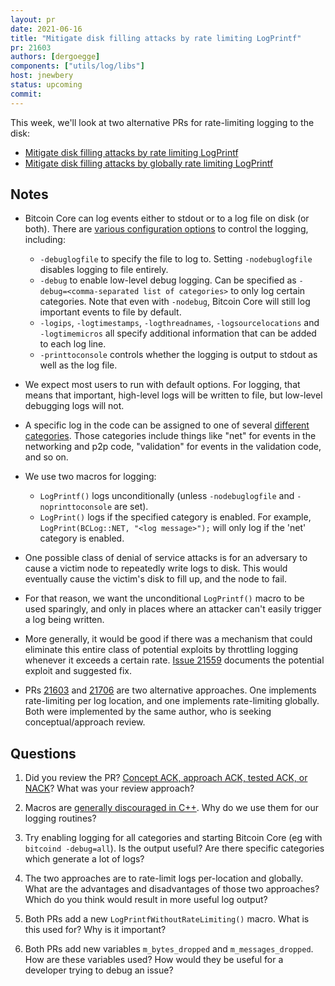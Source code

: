 ```yaml
---
layout: pr
date: 2021-06-16
title: "Mitigate disk filling attacks by rate limiting LogPrintf"
pr: 21603
authors: [dergoegge]
components: ["utils/log/libs"]
host: jnewbery
status: upcoming
commit:
---
```


This week, we'll look at two alternative PRs for rate-limiting logging to the disk:

- [Mitigate disk filling attacks by rate limiting LogPrintf](https://github.com/bitcoin/bitcoin/pull/21603)
- [Mitigate disk filling attacks by globally rate limiting LogPrintf](https://github.com/bitcoin/bitcoin/pull/21706)

## Notes

- Bitcoin Core can log events either to stdout or to a log file on disk (or
  both). There are [various configuration
  options](https://github.com/bitcoin/bitcoin/blob/f66eceae/src/init/common.cpp#L63-L78)
  to control the logging, including:

  - `-debuglogfile` to specify the file to log to. Setting `-nodebuglogfile`
    disables logging to file entirely.
  - `-debug` to enable low-level debug logging. Can be specified as
    `-debug=<comma-separated list of categories>` to only log certain
    categories. Note that even with `-nodebug`, Bitcoin Core will still log
    important events to file by default.
  - `-logips`, `-logtimestamps`, `-logthreadnames`, `-logsourcelocations` and
    `-logtimemicros` all specify additional information that can be added to
    each log line.
  - `-printtoconsole` controls whether the logging is output to stdout as well
    as the log file.

- We expect most users to run with default options. For logging, that means
  that important, high-level logs will be written to file, but low-level
  debugging logs will not.

- A specific log in the code can be assigned to one of several [different
  categories](https://github.com/bitcoin/bitcoin/blob/f66eceae/src/logging.cpp#L133-L163).
  Those categories include things like "net" for events in the networking and p2p code,
  "validation" for events in the validation code, and so on.

- We use two macros for logging:

  - `LogPrintf()` logs unconditionally (unless `-nodebuglogfile` and
    `-noprinttoconsole` are set).
  - `LogPrint()` logs if the specified category is enabled. For example,
    `LogPrint(BCLog::NET, "<log message>");` will only log if the 'net'
    category is enabled.

- One possible class of denial of service attacks is for an adversary to
  cause a victim node to repeatedly write logs to disk. This would eventually
  cause the victim's disk to fill up, and the node to fail.

- For that reason, we want the unconditional `LogPrintf()` macro to be used
  sparingly, and only in places where an attacker can't easily trigger a log
  being written.

- More generally, it would be good if there was a mechanism that could
  eliminate this entire class of potential exploits by throttling logging
  whenever it exceeds a certain rate. [Issue
  21559](https://github.com/bitcoin/bitcoin/issues/21559) documents the potential
  exploit and suggested fix.

- PRs [21603](https://github.com/bitcoin/bitcoin/pull/21603) and
  [21706](https://github.com/bitcoin/bitcoin/pull/21706) are two alternative
  approaches. One implements rate-limiting per log location, and one implements
  rate-limiting globally. Both were implemented by the same author, who is
  seeking conceptual/approach review.

## Questions

1. Did you review the PR? [Concept ACK, approach ACK, tested ACK, or
   NACK](https://github.com/bitcoin/bitcoin/blob/master/CONTRIBUTING.md#peer-review)?
   What was your review approach?

2. Macros are [generally discouraged in
   C++](https://www.stroustrup.com/bs_faq2.html#macro). Why do we use them for
   our logging routines?

3. Try enabling logging for all categories and starting Bitcoin Core (eg with
   `bitcoind -debug=all`). Is the output useful? Are there specific categories
   which generate a lot of logs?

4. The two approaches are to rate-limit logs per-location and globally. What
   are the advantages and disadvantages of those two approaches? Which do
   you think would result in more useful log output?

5. Both PRs add a new `LogPrintfWithoutRateLimiting()` macro. What is this
   used for? Why is it important?

6. Both PRs add new variables `m_bytes_dropped` and `m_messages_dropped`. How
   are these variables used? How would they be useful for a developer trying
   to debug an issue?

<!-- TODO: After meeting, uncomment and add meeting log between the irc tags
## Meeting Log

{% irc %}
{% endirc %}
-->
